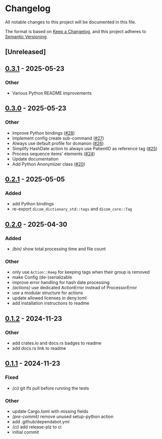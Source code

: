 # Changelog

All notable changes to this project will be documented in this file.

The format is based on [Keep a Changelog](https://keepachangelog.com/en/1.0.0/),
and this project adheres to [Semantic Versioning](https://semver.org/spec/v2.0.0.html).

## [Unreleased]

## [0.3.1](https://github.com/carecoders/dicom-anonymization/compare/dicom-anonymization-v0.3.0...dicom-anonymization-v0.3.1) - 2025-05-23

### Other

- Various Python README improvements

## [0.3.0](https://github.com/carecoders/dicom-anonymization/compare/dicom-anonymization-v0.2.1...dicom-anonymization-v0.3.0) - 2025-05-23

### Other

- Improve Python bindings ([#28](https://github.com/carecoders/dicom-anonymization/pull/28))
- Implement config create sub-command ([#27](https://github.com/carecoders/dicom-anonymization/pull/27))
- Always use default profile for dcmanon ([#26](https://github.com/carecoders/dicom-anonymization/pull/26))
- Simplify HashDate action to always use PatientID as reference tag ([#25](https://github.com/carecoders/dicom-anonymization/pull/25))
- Process sequence items' elements ([#24](https://github.com/carecoders/dicom-anonymization/pull/24))
- Update documentation
- Add Python Anonymizer class ([#20](https://github.com/carecoders/dicom-anonymization/pull/20))

## [0.2.1](https://github.com/carecoders/dicom-anonymization/compare/v0.2.0...v0.2.1) - 2025-05-05

### Added

- add Python bindings
- re-export `dicom_dictionary_std::tags` and `dicom_core::Tag`

## [0.2.0](https://github.com/carecoders/dicom-anonymization/compare/v0.1.2...v0.2.0) - 2025-04-30

### Added

- *(bin)* show total processing time and file count

### Other

- only use `Action::Keep` for keeping tags when their group is removed
- make Config (de-)serializable
- improve error handling for hash date processing
- *(actions)* use dedicated ActionError instead of ProcessorError
- use a modular structure for actions
- update allowed licenses in deny.toml
- add installation instructions to readme

## [0.1.2](https://github.com/carecoders/dicom-anonymization/compare/v0.1.1...v0.1.2) - 2024-11-23

### Other

- add crates.io and docs.rs badges to readme
- add docs.rs link to readme

## [0.1.1](https://github.com/carecoders/dicom-anonymization/releases/tag/v0.1.1) - 2024-11-23

### Fixed

- *(ci)* git lfs pull before running the tests

### Other

- update Cargo.toml with missing fields
- *(pre-commit)* remove unused setup-python action
- add .github/dependabot.yml
- *(ci)* add release-plz to ci
- initial commit
